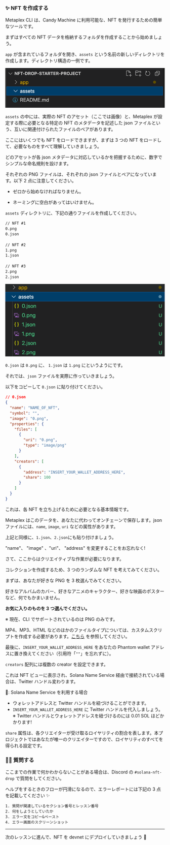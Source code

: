 ### ✨ NFT を作成する

Metaplex CLI は、Candy Machine に利用可能な、NFT を発行するための簡単なツールです。

まずはすべての NFT データを格納するフォルダを作成することから始めましょう。

`app` が含まれているフォルダを開き、`assets` という名前の新しいディレクトリを作成します。ディレクトリ構造の一例です。

![無題](/public/images/Solana-NFT-Drop/section2/2_2_1.png)

`assets` の中には、実際の NFT のアセット（ここでは画像）と、Metaplex が設定する際に必要となる特定の NFT のメタデータを記述した json ファイルという、互いに関連付けられたファイルのペアがあります。

ここにはいくつでも NFT をロードできますが、まずは 3 つの NFT をロードして、必要なものをすべて理解していきましょう。

どのアセットが各 json メタデータに対応しているかを把握するために、数字でシンプルな命名規則を設けます。

それぞれの PNG ファイルは、それぞれの json ファイルとペアになっています。以下 2 点に注意してください。

- ゼロから始めなければなりません。

- ネーミングに空白があってはいけません。

`assets` ディレクトリに、下記の通りファイルを作成してください。

```txt
// NFT #1
0.png
0.json

// NFT #2
1.png
1.json

// NFT #3
2.png
2.json
```

![無題](/public/images/Solana-NFT-Drop/section2/2_2_2.png)

`0.json` は `0.png` に、 `1.json` は `1.png` にというようにです。

それでは、`json` ファイルを実際に作っていきましょう。

以下をコピーして `0.json` に貼り付けてください。

```json
// 0.json
{
  "name": "NAME_OF_NFT",
  "symbol": "",
  "image": "0.png",
  "properties": {
    "files": [
      {
        "uri": "0.png",
        "type": "image/png"
      }
    ],
    "creators": [
      {
        "address": "INSERT_YOUR_WALLET_ADDRESS_HERE",
        "share": 100
      }
    ]
  }
}
```

これは、各 NFT を立ち上げるために必要となる基本情報です。

Metaplex はこのデータを、あなたに代わってオンチェーンで保存します。json ファイルには、`name`, `image`, `uri` などの属性があります。

上記と同様に、`1.json`、`2.json`にも貼り付けましょう。

"name"、 "image" 、"uri"、 "address" を変更することをお忘れなく!

さて、ここからはクリエイティブな作業が必要になります。

コレクションを作成するため、3 つのランダムな NFT を考えてみてください。

まずは、あなたが好きな PNG を 3 枚選んでみてください。

好きなアルバムのカバー、好きなアニメのキャラクター、好きな映画のポスターなど、何でもかまいません。

**お気に入りのものを 3 つ選んでください。**

※ 現在、CLI でサポートされているのは PNG のみです。

MP4、MP3、HTML などのほかのファイルタイプについては、カスタムスクリプトを作成する必要があります。[こちら](https://github.com/metaplex-foundation/metaplex/issues/511) を参照してください。

最後に、`INSERT_YOUR_WALLET_ADDRESS_HERE` をあなたの Phantom wallet アドレスに置き換えてください（引用符「`""`」を忘れずに）。

`creators` 配列には複数の creator を設定できます。

これは NFT ビューに表示され、Solana Name Service 経由で接続されている場合は、Twitter ハンドル変わります。

🌟: Solana Name Service を利用する場合

- ウォレットアドレスと Twitter ハンドルを紐づけることができます。
- `INSERT_YOUR_WALLET_ADDRESS_HERE` に Twitter ハンドルを代入しましょう。※ Twitter ハンドルとウォレットアドレスを紐づけるのには 0.01 SOL ほどかかります!

`share` 属性は、各クリエイターが受け取るロイヤリティの割合を表します。本プロジェクトではあなたが唯一のクリエイターですので、ロイヤリティのすべてを得られる設定です。

### 🙋‍♂️ 質問する

ここまでの作業で何かわからないことがある場合は、Discord の `#solana-nft-drop` で質問をしてください。

ヘルプをするときのフローが円滑になるので、エラーレポートには下記の 3 点を記載してください ✨

```
1. 質問が関連しているセクション番号とレッスン番号
2. 何をしようとしていたか
3. エラー文をコピー&ペースト
4. エラー画面のスクリーンショット
```

---

次のレッスンに進んで、NFT を devnet にデプロイしていきましょう 🎉
